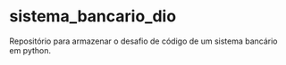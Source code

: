 # sistema_bancario_dio
Repositório para armazenar o desafio de código de um sistema bancário em python.
